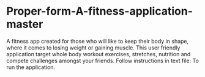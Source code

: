 # Proper-form-A-fitness-application-master
 A fitness app created for those who will like to keep their body in shape, where it comes to losing weight or gaining muscle. This user friendly application target whole body workout exercises, stretches, nutrition and compete challenges amongst your friends.
Follow instructions in text file: To run the application.
